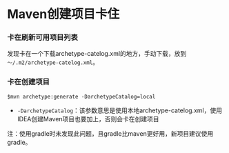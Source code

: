 #  Maven创建项目卡住

### 卡在刷新可用项目列表

发现卡在一个下载archetype-catelog.xml的地方，手动下载，放到`～/.m2/archetype-catelog.xml`。

### 卡在创建项目

```
$mvn archetype:generate -DarchetypeCatalog=local
```

* `-DarchetypeCatalog`：该参数意思是使用本地archetype-catelog.xml，使用IDEA创建Maven项目也要加上，否则会卡在创建项目

注：使用gradle时未发现此问题，且gradle比maven更好用，新项目建议使用gradle。
